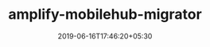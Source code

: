 ---
title: "amplify-mobilehub-migrator"
date: 2019-06-16T17:46:20+05:30
type: "organisations"
org_name: "Amazon Web Services - Labs"
repo_desc: "A plugin to migrate existing AWS Mobile Hub projects to be used with the Amplify CLI"
repo_link: https://github.com/awslabs/amplify-mobilehub-migrator


---